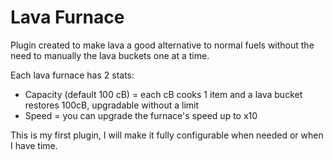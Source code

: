 # Lava Furnace

Plugin created to make lava a good alternative to normal fuels without the need to manually the lava buckets one at a time.

Each lava furnace has 2 stats:

- Capacity (default 100 cB) = each cB cooks 1 item and a lava bucket restores 100cB, upgradable without a limit
- Speed = you can upgrade the furnace's speed up to x10

This is my first plugin, I will make it fully configurable when needed or when I have time.
